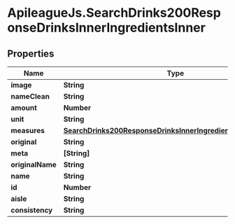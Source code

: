# ApileagueJs.SearchDrinks200ResponseDrinksInnerIngredientsInner

## Properties

Name | Type | Description | Notes
------------ | ------------- | ------------- | -------------
**image** | **String** |  | [optional] 
**nameClean** | **String** |  | [optional] 
**amount** | **Number** |  | [optional] 
**unit** | **String** |  | [optional] 
**measures** | [**SearchDrinks200ResponseDrinksInnerIngredientsInnerMeasures**](SearchDrinks200ResponseDrinksInnerIngredientsInnerMeasures.md) |  | [optional] 
**original** | **String** |  | [optional] 
**meta** | **[String]** |  | [optional] 
**originalName** | **String** |  | [optional] 
**name** | **String** |  | [optional] 
**id** | **Number** |  | [optional] 
**aisle** | **String** |  | [optional] 
**consistency** | **String** |  | [optional] 


